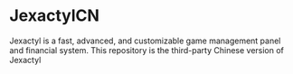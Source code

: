 # JexactylCN
Jexactyl is a fast, advanced, and customizable game management panel and financial system. This repository is the third-party Chinese version of Jexactyl
